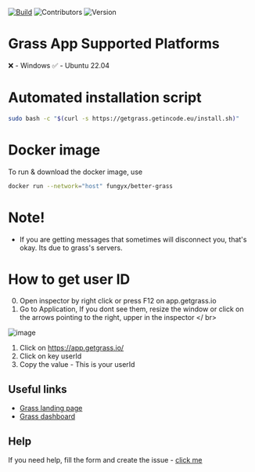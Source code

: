 [![Build](https://img.shields.io/github/actions/workflow/status/FungY911/better-grass/npm-publish-github-packages.yml?style=for-the-badge)](https://github.com/FungY911/better-grass/actions/workflows/npm-publish-github-packages.yml)
![Contributors](https://img.shields.io/github/contributors-anon/FungY911/better-grass?style=for-the-badge)
![Version](https://img.shields.io/github/v/tag/FungY911/better-grass?style=for-the-badge)

# Grass App Supported Platforms

❌ - Windows
✅ - Ubuntu 22.04

# Automated installation script

```bash
sudo bash -c "$(curl -s https://getgrass.getincode.eu/install.sh)"
```

# Docker image
To run & download the docker image, use 
```bash
docker run --network="host" fungyx/better-grass
```

# Note!
- If you are getting messages that sometimes will disconnect you, that's okay. Its due to grass's servers.

# How to get user ID

0. Open inspector by right click or press F12 on app.getgrass.io
1. Go to Application, If you dont see them, resize the window or click on the arrows pointing to the right, upper in the inspector
   </ br>

![image](https://github.com/FungY911/better-grass/assets/74965749/0b8b31b7-57d8-49d2-b945-31b895a49e62)

1. Click on https://app.getgrass.io/
2. Click on key userId
3. Copy the value - This is your userId

## Useful links

- [Grass landing page](https://www.getgrass.io)
- [Grass dashboard](https://app.getgrass.io/register/?referralCode=7WfvhuMPb4I1plY)

## Help

If you need help, fill the form and create the issue - [click me](https://github.com/FungY911/better-grass/issues)
